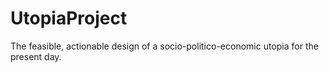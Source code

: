 # UtopiaProject
The feasible, actionable design of a socio-politico-economic utopia for the present day.
